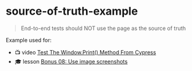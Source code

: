 # source-of-truth-example

> End-to-end tests should NOT use the page as the source of truth

Example used for:

- 📺 video [Test The Window.Print() Method From Cypress](https://youtu.be/ZfQXqwgAG0o)
- 🎓 lesson [Bonus 08: Use image screenshots](https://cypress.tips/courses/cy-copilot/lessons/bonus08)
